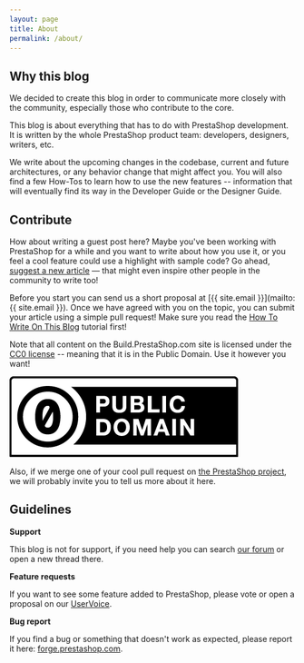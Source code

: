 ```yaml
---
layout: page
title: About
permalink: /about/
---
```


## Why this blog

We decided to create this blog in order to communicate more closely with the community, especially those who contribute to the core.

This blog is about everything that has to do with PrestaShop development. It is written by the whole PrestaShop product team: developers, designers, writers, etc.

We write about the upcoming changes in the codebase, current and future architectures, or any behavior change that might affect you. You will also find a few How-Tos to learn how to use the new features -- information that will eventually find its way in the Developer Guide or the Designer Guide.

## Contribute

How about writing a guest post here? Maybe you've been working with PrestaShop for a while and you want to write about how you use it, or you feel a cool feature could use a highlight with sample code? Go ahead, [suggest a new article](http://build.prestashop.com/howtos/misc/how-to-write-on-this-blog/) — that might even inspire other people in the community to write too!

Before you start you can send us a short proposal at [{{ site.email }}](mailto:{{ site.email }}). Once we have agreed with you on the topic, you can submit your article using a simple pull request! Make sure you read the [How To Write On This Blog](http://build.prestashop.com/howtos/misc/how-to-write-on-this-blog/) tutorial first!

Note that all content on the Build.PrestaShop.com site is licensed under the [CC0 license](https://creativecommons.org/publicdomain/zero/1.0/) -- meaning that it is in the Public Domain. Use it however you want!

![CC0 Logo](/assets/images/2015/06/cc-zero.png)

Also, if we merge one of your cool pull request on [the PrestaShop project](http://gihub.com/PrestaShop/PrestaShop), we will probably invite you to tell us more about it here.

## Guidelines

**Support**

This blog is not for support, if you need help you can search [our forum](http://www.prestashop.com/forums) or open a new thread there.

**Feature requests**

If you want to see some feature added to PrestaShop, please vote or open a proposal on our [UserVoice](http://feedback.prestashop.com/forums/124931-general).

**Bug report**

If you find a bug or something that doesn't work as expected, please report it here: [forge.prestashop.com](http://forge.prestashop.com).
